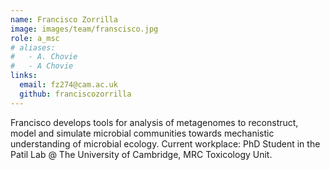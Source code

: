 ```yaml
---
name: Francisco Zorrilla
image: images/team/franscisco.jpg
role: a_msc
# aliases:
#   - A. Chovie
#   - A Chovie
links:
  email: fz274@cam.ac.uk
  github: franciscozorrilla
---
```


Francisco develops tools for analysis of metagenomes to reconstruct, model and simulate microbial communities towards mechanistic understanding of microbial ecology. 
Current workplace: PhD Student in the Patil Lab @ The University of Cambridge, MRC Toxicology Unit.  